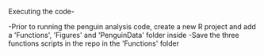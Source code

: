Executing the code-

-Prior to running the penguin analysis code, create a new R project and add a 'Functions', 'Figures' and 'PenguinData' folder inside
-Save the three functions scripts in the repo in the 'Functions' folder
